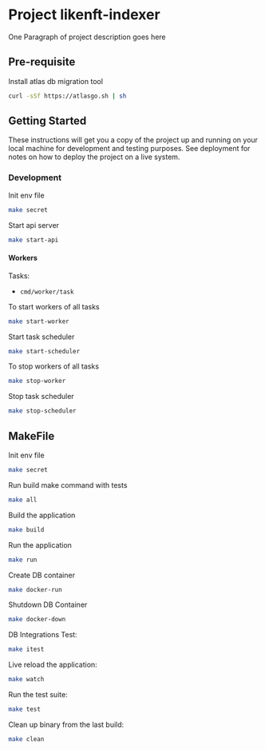 # Project likenft-indexer

One Paragraph of project description goes here

## Pre-requisite

Install atlas db migration tool

```bash
curl -sSf https://atlasgo.sh | sh
```

## Getting Started

These instructions will get you a copy of the project up and running on your local machine for development and testing purposes. See deployment for notes on how to deploy the project on a live system.

### Development

Init env file

```bash
make secret
```

Start api server

```bash
make start-api
```

#### Workers

Tasks:

- `cmd/worker/task`

To start workers of all tasks

```bash
make start-worker
```

Start task scheduler

```bash
make start-scheduler
```

To stop workers of all tasks

```bash
make stop-worker
```

Stop task scheduler

```bash
make stop-scheduler
```

## MakeFile

Init env file

```bash
make secret
```

Run build make command with tests

```bash
make all
```

Build the application

```bash
make build
```

Run the application

```bash
make run
```

Create DB container

```bash
make docker-run
```

Shutdown DB Container

```bash
make docker-down
```

DB Integrations Test:

```bash
make itest
```

Live reload the application:

```bash
make watch
```

Run the test suite:

```bash
make test
```

Clean up binary from the last build:

```bash
make clean
```
